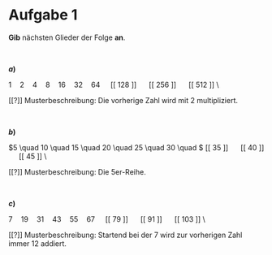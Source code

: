 <!--
version:  0.0.1

language: de

@style
input {
    text-align: center;
}

.flex-container {
    display: flex;
    flex-wrap: wrap;
    align-items: stretch;
    gap: 20px;
}

.flex-child {
    flex: 1;
    min-width: 350px;
    margin-right: 20px;
}

@media (max-width: 400px) {
    .flex-child {
        flex: 100%;
        margin-right: 0;
    }
}
@end

formula: \carry   \textcolor{red}{\scriptsize #1}
formula: \digit   \rlap{\carry{#1}}\phantom{#2}#2
formula: \permil  \text{‰}

import: https://raw.githubusercontent.com/liaTemplates/algebrite/master/README.md
import: https://raw.githubusercontent.com/LiaTemplates/Tikz-Jax/main/README.md

script: https://cdn.jsdelivr.net/gh/LiaTemplates/Tikz-Jax@main/dist/index.js

@round
<script>
  let value = `@input`;
  if (value.startsWith("@")) {
    ""
  } else {
    value = JSON.parse(value);
    value = value[0]
    value = value.replace(/,/g, ".");
    value = parseFloat(value);
    value = Math.round(value * Math.pow(10,@1)) / Math.pow(10,@1);
    value == @0
  }
</script>
@end

tags: Folgen, sehr leicht

-->




# Aufgabe 1

**Gib** nächsten Glieder der Folge **an**.


<br>

<section class="flex-container">

<div class="flex-child">

__$a)\;\;$__

$1 \quad 2 \quad 4 \quad 8 \quad 16 \quad 32 \quad 64 \quad$ [[ 128 ]] $\quad$ [[ 256 ]] $\quad$ [[ 512 ]] \

[[?]] Musterbeschreibung: Die vorherige Zahl wird mit $2$ multipliziert.

</div>


</section>


<br>


<section class="flex-container">

<div class="flex-child">

__$b)\;\;$__

$5 \quad 10 \quad 15 \quad 20 \quad 25 \quad 30 \quad $ [[ 35 ]] $\quad$ [[ 40 ]] $\quad$ [[ 45 ]] \

[[?]] Musterbeschreibung: Die $5$er-Reihe.

</div>

</section>


<br>


<section class="flex-container">

<div class="flex-child">

__$c)\;\;$__

$7 \quad 19 \quad 31 \quad 43 \quad 55 \quad 67 \quad$ [[ 79 ]] $\quad$ [[ 91 ]] $\quad$ [[ 103 ]] \

[[?]] Musterbeschreibung: Startend bei der $7$ wird zur vorherigen Zahl immer $12$ addiert.

</div>

</section>



<br>
<br>
<br>
<br>